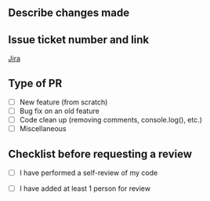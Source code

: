 ## Describe changes made
<!-- Write a short description of what was done -->
<!-- Include a before and after if possible -->

## Issue ticket number and link
<!-- Link the Jira issue associated with this code -->
[Jira]()

## Type of PR
<!-- Checklist the type of PR by entering an 'x' in the checkbox -->
- [ ] New feature (from scratch)
- [ ] Bug fix on an old feature
- [ ] Code clean up (removing comments, console.log(), etc.)
- [ ] Miscellaneous 

## Checklist before requesting a review
- [ ] I have performed a self-review of my code
- [ ] I have added at least 1 person for review

